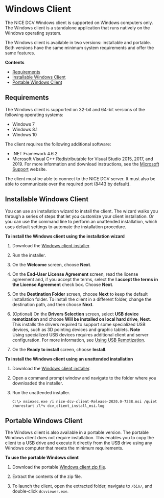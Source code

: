 # Windows Client<a name="client-windows"></a>

The NICE DCV Windows client is supported on Windows computers only\. The Windows client is a standalone application that runs natively on the Windows operating system\.

The Windows client is available in two versions: installable and portable\. Both versions have the same minimum system requirements and offer the same features\.

**Contents**
+ [Requirements](#client-windows-requirements)
+ [Installable Windows Client](#client-windows-install)
+ [Portable Windows Client](#client-windows-portable)

## Requirements<a name="client-windows-requirements"></a>

The Windows client is supported on 32\-bit and 64\-bit versions of the following operating systems:
+ Windows 7
+ Windows 8\.1
+ Windows 10

The client requires the following additional software:
+ \.NET Framework 4\.6\.2
+ Microsoft Visual C\+\+ Redistributable for Visual Studio 2015, 2017, and 2019\. For more information and download instructions, see the [Microsoft Support](https://support.microsoft.com/en-us/help/2977003/the-latest-supported-visual-c-downloads) website\.

The client must be able to connect to the NICE DCV server\. It must also be able to communicate over the required port \(8443 by default\)\.

## Installable Windows Client<a name="client-windows-install"></a>

You can use an installation wizard to install the client\. The wizard walks you through a series of steps that let you customize your client installation\. Or you can use the command line to perform an unattended installation, which uses default settings to automate the installation procedure\.

**To install the Windows client using the installation wizard**

1. Download the [Windows client installer](https://d1uj6qtbmh3dt5.cloudfront.net/2020.0/Clients/nice-dcv-client-Release-2020.0-7238.msi)\.

1. Run the installer\.

1. On the **Welcome** screen, choose **Next**\.

1. On the **End\-User License Agreement** screen, read the license agreement and, if you accept the terms, select the **I accept the terms in the License Agreement** check box\. Choose **Next**\.

1. On the **Destination Folder** screen, choose **Next** to keep the default installation folder\. To install the client in a different folder, change the destination path, and then choose **Next**\.

1. \(Optional\) On the **Drivers Selection** screen, select **USB device remotization** and choose **Will be installed on local hard drive**, **Next**\. This installs the drivers required to support some specialized USB devices, such as 3D pointing devices and graphic tablets\.
**Note**  
Using specialized USB devices requires additional client and server configuration\. For more information, see [Using USB Remotization](using-usb.md)\.

1. On the **Ready to install** screen, choose **Install**\.

**To install the Windows client using an unattended installation**

1. Download the [Windows client installer](https://d1uj6qtbmh3dt5.cloudfront.net/2020.0/Clients/nice-dcv-client-Release-2020.0-7238.msi)\.

1. Open a command prompt window and navigate to the folder where you downloaded the installer\.

1. Run the unattended installer\.

   ```
   C:\> msiexec.exe /i nice-dcv-client-Release-2020.0-7238.msi /quiet /norestart /l*v dcv_client_install_msi.log
   ```

## Portable Windows Client<a name="client-windows-portable"></a>

The Windows client is also available in a portable version\. The portable Windows client does not require installation\. This enables you to copy the client to a USB drive and execute it directly from the USB drive using any Windows computer that meets the minimum requirements\.

**To use the portable Windows client**

1. Download the portable [Windows client zip file](https://d1uj6qtbmh3dt5.cloudfront.net/2020.0/Clients/nice-dcv-client-Release-portable-2020.0-7238.zip)\.

1. Extract the contents of the zip file\.

1. To launch the client, open the extracted folder, navigate to `/bin/`, and double\-click `dcvviewer.exe`\.